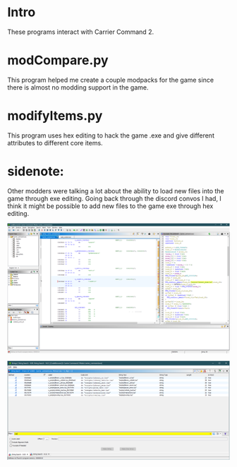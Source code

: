 # Intro
These programs interact with Carrier Command 2.

# modCompare.py
This program helped me create a couple modpacks for the game since there is almost no modding support in the game.

# modifyItems.py
This program uses hex editing to hack the game .exe and give different attributes to different core items.

# sidenote:
Other modders were talking a lot about the ability to load new files into the game through exe editing. Going back through the discord convos I had, I think it might be possible to add new files to the game exe through hex editing.

![ghidra](https://github.com/NolieRavioli/python/blob/main/CC2/pics/ghidra.png)

![searchTool](https://github.com/NolieRavioli/python/blob/main/CC2/pics/that%20earlier%20ss%20was%20the%20str%20search%20tool.png)
